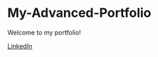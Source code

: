 # My-Advanced-Portfolio
Welcome to my portfolio!

<div class="badge-base LI-profile-badge" data-locale="en_US" data-size="large" data-theme="dark" data-type="HORIZONTAL" data-vanity="carson74johnson" data-version="v1"><a class="badge-base__link LI-simple-link" href="https://www.linkedin.com/in/carson74johnson?trk=profile-badge">LinkedIn</a></div>
              
